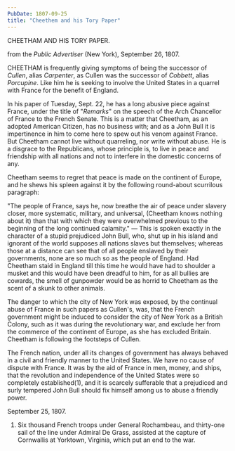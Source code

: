 ```yaml
---
PubDate: 1807-09-25
title: "Cheethem and his Tory Paper"
---
```


   CHEETHAM AND HIS TORY PAPER.
   
   from the *Public Advertiser* (New York), September 26, 1807.

   CHEETHAM is frequently giving symptoms of being the successor of *Cullen*,
   alias *Carpenter*, as Cullen was the successor of *Cobbett*, alias *Porcupine*.
   Like him he is seeking to involve the United States in a quarrel with
   France for the benefit of England.

   In his paper of Tuesday, Sept. 22, he has a long abusive piece against
   France, under the title of "*Remarks*" on the speech of the Arch Chancellor
   of France to the French Senate. This is a matter that Cheetham, as an
   adopted American Citizen, has no business with; and as a John Bull it is
   impertinence in him to come here to spew out his venom against France. But
   Cheetham cannot live without quarreling, nor write without abuse. He is a
   disgrace to the Republicans, whose principle is, to live in peace and
   friendship with all nations and not to interfere in the domestic concerns
   of any.

   Cheetham seems to regret that peace is made on the continent of Europe,
   and he shews his spleen against it by the following round-about scurrilous
   paragraph:

   "The people of France, says he, now breathe the air of peace under
   slavery closer, more systematic, military, and universal, (Cheetham knows
   nothing about it) than that with which they were overwhelmed previous to
   the beginning of the long continued calamity." &mdash; This is spoken exactly in
   the character of a stupid prejudiced John Bull, who, shut up in his
   island and ignorant of the world supposes all nations slaves but
   themselves; whereas those at a distance can see that of all people
   enslaved by their governments, none are so much so as the people of
   England. Had Cheetham staid in England till this time he would have had
   to shoulder a musket and this would have been dreadful to him, for as
   all bullies are cowards, the smell of gunpowder would be as horrid to
   Cheetham as the scent of a skunk to other animals.

   The danger to which the city of New York was exposed, by the continual
   abuse of France in such papers as Cullen's, was, that the French
   government might be induced to consider the city of New York as a British
   Colony, such as it was during the revolutionary war, and exclude her from
   the commerce of the continent of Europe, as she has excluded Britain.
   Cheetham is following the footsteps of Cullen.

   The French nation, under all its changes of government has always behaved
   in a civil and friendly manner to the United States. We have no cause of
   dispute with France. It was by the aid of France in men, money, and ships,
   that the revolution and independence of the United States were so
   completely established(1), and it is scarcely sufferable that a prejudiced
   and surly tempered John Bull should fix himself among us to abuse a
   friendly power.

   September 25, 1807.

   1. Six thousand French troops under General Rochambeau, and thirty-one sail
   of the line under Admiral De Grass, assisted at the capture of Cornwallis
   at Yorktown, Virginia, which put an end to the war.


